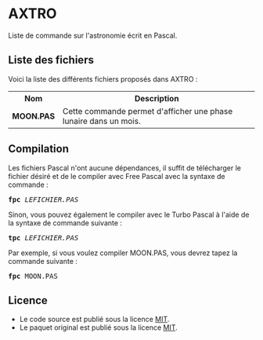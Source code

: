 # AXTRO
Liste de commande sur l'astronomie écrit en Pascal.

<h2>Liste des fichiers</h2>

Voici la liste des différents fichiers proposés dans AXTRO :

<table>
	<tr>
		<th>Nom</th>
		<th>Description</th>	
	</tr>
	<tr>
		<td><b>MOON.PAS</b></td>
		<td>Cette commande permet d'afficher une phase lunaire dans un mois.</td>
	</tr>
</table>

<h2>Compilation</h2>
	
Les fichiers Pascal n'ont aucune dépendances, il suffit de télécharger le fichier désiré et de le compiler avec Free Pascal avec la syntaxe de commande  :

<pre><b>fpc</b> <i>LEFICHIER.PAS</i></pre>
	
Sinon, vous pouvez également le compiler avec le Turbo Pascal à l'aide de la syntaxe de commande suivante :	

<pre><b>tpc</b> <i>LEFICHIER.PAS</i></pre>
	
Par exemple, si vous voulez compiler MOON.PAS, vous devrez tapez la commande suivante :

<pre><b>fpc</b> MOON.PAS</pre>

<h2>Licence</h2>
<ul>
 <li>Le code source est publié sous la licence <a href="https://github.com/gladir/AXTRO/blob/main/LICENSE">MIT</a>.</li>
 <li>Le paquet original est publié sous la licence <a href="https://github.com/gladir/AXTRO/blob/main/LICENSE">MIT</a>.</li>
</ul>
